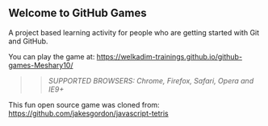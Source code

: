 ## Welcome to GitHub Games

A project based learning activity for people who are getting started with Git and GitHub.

You can play the game at: https://welkadim-trainings.github.io/github-games-Meshary10/

>> _*SUPPORTED BROWSERS*: Chrome, Firefox, Safari, Opera and IE9+_

This fun open source game was cloned from: https://github.com/jakesgordon/javascript-tetris
